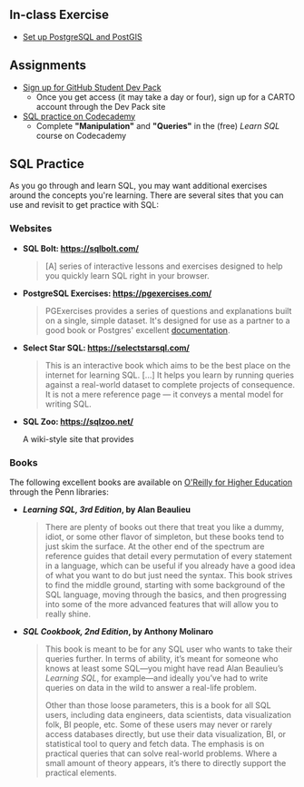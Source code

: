 ## In-class Exercise

* [Set up PostgreSQL and PostGIS](ex_postgres.md)

## Assignments

* [Sign up for GitHub Student Dev Pack](https://education.github.com/pack)
  * Once you get access (it may take a day or four), sign up for a CARTO account through the Dev Pack site
* [SQL practice on Codecademy](https://www.codecademy.com/learn/learn-sql)
  * Complete **"Manipulation"** and **"Queries"** in the (free) _Learn SQL_ course on Codecademy

## SQL Practice

As you go through and learn SQL, you may want additional exercises around the concepts you're learning. There are several sites that you can use and revisit to get practice with SQL:

### Websites

* **SQL Bolt: https://sqlbolt.com/**

  > \[A\] series of interactive lessons and exercises designed to help you quickly learn SQL right in your browser.

* **PostgreSQL Exercises: https://pgexercises.com/**
  
  > PGExercises provides a series of questions and explanations built on a single, simple dataset. It's designed for use as a partner to a good book or Postgres' excellent [documentation](https://www.postgresql.org/docs/current/index.html).

* **Select Star SQL: https://selectstarsql.com/**

  > This is an interactive book which aims to be the best place on the internet for learning SQL. \[...\] It helps you learn by running queries against a real-world dataset to complete projects of consequence. It is not a mere reference page — it conveys a mental model for writing SQL.

* **SQL Zoo: https://sqlzoo.net/**

  A wiki-style site that provides 

### Books

The following excellent books are available on [O'Reilly for Higher Education](http://pwp.library.upenn.edu.proxy.library.upenn.edu/loggedin/pwp/pw-oreilly.html) through the Penn libraries:

* **_Learning SQL, 3rd Edition_, by Alan Beaulieu**
  
  > There are plenty of books out there that treat you like a dummy, idiot, or some other flavor of simpleton, but these books tend to just skim the surface. At the other end of the spectrum are reference guides that detail every permutation of every statement in a language, which can be useful if you already have a good idea of what you want to do but just need the syntax. This book strives to find the middle ground, starting with some background of the SQL language, moving through the basics, and then progressing into some of the more advanced features that will allow you to really shine.

* **_SQL Cookbook, 2nd Edition_, by Anthony Molinaro**

  > This book is meant to be for any SQL user who wants to take their queries further. In terms of ability, it’s meant for someone who knows at least some SQL—you might have read Alan Beaulieu’s _Learning SQL_, for example—and ideally you’ve had to write queries on data in the wild to answer a real-life problem.
  >
  > Other than those loose parameters, this is a book for all SQL users, including data engineers, data scientists, data visualization folk, BI people, etc. Some of these users may never or rarely access databases directly, but use their data visualization, BI, or statistical tool to query and fetch data. The emphasis is on practical queries that can solve real-world problems. Where a small amount of theory appears, it’s there to directly support the practical elements.